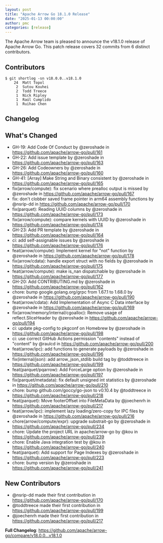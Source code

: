 ```yaml
---
layout: post
title: "Apache Arrow Go 18.1.0 Release"
date: "2025-01-13 00:00:00"
author: pmc
categories: [release]
---
```

<!--
{% comment %}
Licensed to the Apache Software Foundation (ASF) under one or more
contributor license agreements.  See the NOTICE file distributed with
this work for additional information regarding copyright ownership.
The ASF licenses this file to you under the Apache License, Version 2.0
(the "License"); you may not use this file except in compliance with
the License.  You may obtain a copy of the License at

http://www.apache.org/licenses/LICENSE-2.0

Unless required by applicable law or agreed to in writing, software
distributed under the License is distributed on an "AS IS" BASIS,
WITHOUT WARRANTIES OR CONDITIONS OF ANY KIND, either express or implied.
See the License for the specific language governing permissions and
limitations under the License.
{% endcomment %}
-->

The Apache Arrow team is pleased to announce the v18.1.0 release of Apache Arrow Go. 
This patch release covers 32 commits from 6 distinct contributors.

## Contributors
```console
$ git shortlog -sn v18.0.0..v18.1.0
    24	Matt Topol
     2	Sutou Kouhei
     2	Todd Treece
     1	Nick Ripley
     1	Raúl Cumplido
     1	Ruihao Chen
```

## Changelog

## What's Changed
* GH-19: Add Code Of Conduct by @zeroshade in https://github.com/apache/arrow-go/pull/161
* GH-22: Add issue template by @zeroshade in https://github.com/apache/arrow-go/pull/163
* GH-26: Add Codeowners by @zeroshade in https://github.com/apache/arrow-go/pull/160
* GH-41: [Array] Make String and Binary consistent by @zeroshade in https://github.com/apache/arrow-go/pull/165
* fix(arrow/compute): fix scenario where prealloc output is missed by @zeroshade in https://github.com/apache/arrow-go/pull/167
* fix: don't clobber saved frame pointer in arm64 assembly functions by @nsrip-dd in https://github.com/apache/arrow-go/pull/170
* fix(parquet): Reading UUID columns by @zeroshade in https://github.com/apache/arrow-go/pull/173
* fix(arrow/compute): compare kernels with UUID by @zeroshade in https://github.com/apache/arrow-go/pull/174
* GH-23: Add PR template by @zeroshade in https://github.com/apache/arrow-go/pull/164
* ci: add self-assignable issues by @zeroshade in https://github.com/apache/arrow-go/pull/176
* feat(arrow/compute): Implement kernel for "not" function by @zeroshade in https://github.com/apache/arrow-go/pull/178
* fix(arrow/cdata): handle export struct with no fields by @zeroshade in https://github.com/apache/arrow-go/pull/175
* feat(arrow/compute): make is_nan dispatchable by @zeroshade in https://github.com/apache/arrow-go/pull/177
* GH-20: Add CONTRIBUTING.md by @zeroshade in https://github.com/apache/arrow-go/pull/162
* chore: bump google.golang.org/grpc from 1.67.1 to 1.68.0 by @zeroshade in https://github.com/apache/arrow-go/pull/190
* feat(arrow/cdata): Add Implementation of Async C Data interface by @zeroshade in https://github.com/apache/arrow-go/pull/169
* fix(arrow/memory/internal/cgoalloc): Remove usage of reflect.SliceHeader by @zeroshade in https://github.com/apache/arrow-go/pull/194
* ci: update pkg-config to pkgconf on Homebrew by @zeroshade in https://github.com/apache/arrow-go/pull/198
* ci: use correct GitHub Actions permission "contents" instead of "content" by @raulcd in https://github.com/apache/arrow-go/pull/200
* feat(arrow/ipc): add functions to generate payloads by @zeroshade in https://github.com/apache/arrow-go/pull/196
* fix(internal/json): add arrow_json_stdlib build tag by @toddtreece in https://github.com/apache/arrow-go/pull/199
* feat(parquet/pqarrow): Add ForceLarge option by @zeroshade in https://github.com/apache/arrow-go/pull/197
* fix(parquet/metadata): fix default unsigned int statistics by @zeroshade in https://github.com/apache/arrow-go/pull/210
* chore: bump github.com/goccy/go-json to v0.10.4 by @toddtreece in https://github.com/apache/arrow-go/pull/218
* feat(parquet): Move footerOffset into FileMetaData by @joechenrh in https://github.com/apache/arrow-go/pull/217
* feat(arrow/ipc): implement lazy loading/zero-copy for IPC files by @zeroshade in https://github.com/apache/arrow-go/pull/216
* chore(arrow/compute/expr): upgrade substrait-go by @zeroshade in https://github.com/apache/arrow-go/pull/234
* chore: Update the project URL in apache/arrow-go by @kou in https://github.com/apache/arrow-go/pull/239
* chore: Enable Java integration test by @kou in https://github.com/apache/arrow-go/pull/240
* feat(parquet): Add support for Page Indexes by @zeroshade in https://github.com/apache/arrow-go/pull/223
* chore: bump version by @zeroshade in https://github.com/apache/arrow-go/pull/241

## New Contributors
* @nsrip-dd made their first contribution in https://github.com/apache/arrow-go/pull/170
* @toddtreece made their first contribution in https://github.com/apache/arrow-go/pull/199
* @joechenrh made their first contribution in https://github.com/apache/arrow-go/pull/217

**Full Changelog**: https://github.com/apache/arrow-go/compare/v18.0.0...v18.1.0
